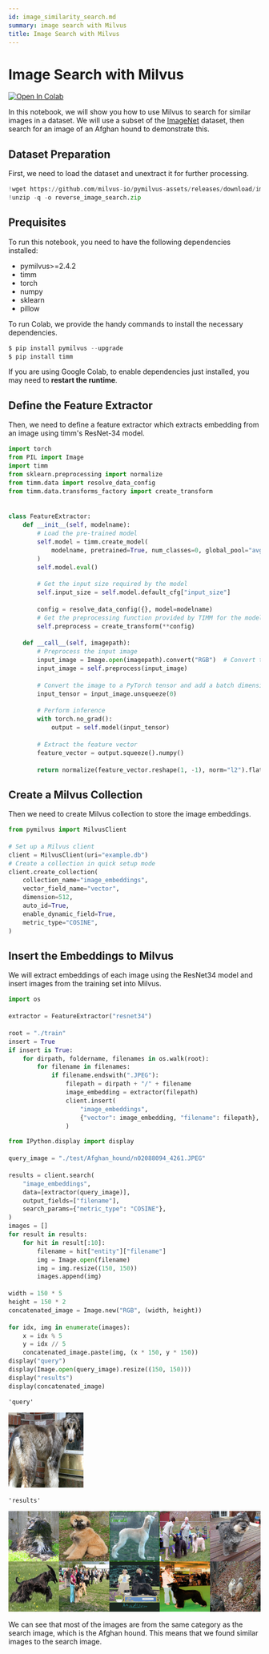 ```yaml
---
id: image_similarity_search.md
summary: image search with Milvus
title: Image Search with Milvus
---
```


# Image Search with Milvus

<a href="https://colab.research.google.com/github/milvus-io/bootcamp/blob/master/bootcamp/tutorials/quickstart/image_search_with_milvus.ipynb" target="_parent"><img src="https://colab.research.google.com/assets/colab-badge.svg" alt="Open In Colab"/></a>

In this notebook, we will show you how to use Milvus to search for similar images in a dataset. We will use a subset of the [ImageNet](https://www.image-net.org/) dataset, then search for an image of an Afghan hound to demonstrate this.


## Dataset Preparation
First, we need to load the dataset and unextract it for further processing.


```python
!wget https://github.com/milvus-io/pymilvus-assets/releases/download/imagedata/reverse_image_search.zip
!unzip -q -o reverse_image_search.zip
```

## Prequisites

To run this notebook, you need to have the following dependencies installed:
- pymilvus>=2.4.2
- timm
- torch
- numpy
- sklearn
- pillow 

To run Colab, we provide the handy commands to install the necessary dependencies.


```python
$ pip install pymilvus --upgrade
$ pip install timm
```

<div class="alert note">

If you are using Google Colab, to enable dependencies just installed, you may need to **restart the runtime**.

</div>

## Define the Feature Extractor
Then, we need to define a feature extractor which extracts embedding from an image using timm's ResNet-34 model.


```python
import torch
from PIL import Image
import timm
from sklearn.preprocessing import normalize
from timm.data import resolve_data_config
from timm.data.transforms_factory import create_transform


class FeatureExtractor:
    def __init__(self, modelname):
        # Load the pre-trained model
        self.model = timm.create_model(
            modelname, pretrained=True, num_classes=0, global_pool="avg"
        )
        self.model.eval()

        # Get the input size required by the model
        self.input_size = self.model.default_cfg["input_size"]

        config = resolve_data_config({}, model=modelname)
        # Get the preprocessing function provided by TIMM for the model
        self.preprocess = create_transform(**config)

    def __call__(self, imagepath):
        # Preprocess the input image
        input_image = Image.open(imagepath).convert("RGB")  # Convert to RGB if needed
        input_image = self.preprocess(input_image)

        # Convert the image to a PyTorch tensor and add a batch dimension
        input_tensor = input_image.unsqueeze(0)

        # Perform inference
        with torch.no_grad():
            output = self.model(input_tensor)

        # Extract the feature vector
        feature_vector = output.squeeze().numpy()

        return normalize(feature_vector.reshape(1, -1), norm="l2").flatten()
```

## Create a Milvus Collection
Then we need to create Milvus collection to store the image embeddings.


```python
from pymilvus import MilvusClient

# Set up a Milvus client
client = MilvusClient(uri="example.db")
# Create a collection in quick setup mode
client.create_collection(
    collection_name="image_embeddings",
    vector_field_name="vector",
    dimension=512,
    auto_id=True,
    enable_dynamic_field=True,
    metric_type="COSINE",
)
```

## Insert the Embeddings to Milvus
We will extract embeddings of each image using the ResNet34 model and insert images from the training set into Milvus.


```python
import os

extractor = FeatureExtractor("resnet34")

root = "./train"
insert = True
if insert is True:
    for dirpath, foldername, filenames in os.walk(root):
        for filename in filenames:
            if filename.endswith(".JPEG"):
                filepath = dirpath + "/" + filename
                image_embedding = extractor(filepath)
                client.insert(
                    "image_embeddings",
                    {"vector": image_embedding, "filename": filepath},
                )
```


```python
from IPython.display import display

query_image = "./test/Afghan_hound/n02088094_4261.JPEG"

results = client.search(
    "image_embeddings",
    data=[extractor(query_image)],
    output_fields=["filename"],
    search_params={"metric_type": "COSINE"},
)
images = []
for result in results:
    for hit in result[:10]:
        filename = hit["entity"]["filename"]
        img = Image.open(filename)
        img = img.resize((150, 150))
        images.append(img)

width = 150 * 5
height = 150 * 2
concatenated_image = Image.new("RGB", (width, height))

for idx, img in enumerate(images):
    x = idx % 5
    y = idx // 5
    concatenated_image.paste(img, (x * 150, y * 150))
display("query")
display(Image.open(query_image).resize((150, 150)))
display("results")
display(concatenated_image)
```


    'query'



    
<img src="../../../assets/query.png" width="150" />
    



    'results'



    
![Results](../../../assets/results.png)
    


We can see that most of the images are from the same category as the search image, which is the Afghan hound. This means that we found similar images to the search image.
